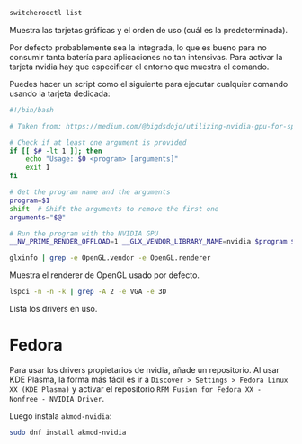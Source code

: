
```sh
switcherooctl list
```

Muestra las tarjetas gráficas y el orden de uso (cuál es la predeterminada).

Por defecto probablemente sea la integrada, lo que es bueno para no consumir
tanta batería para aplicaciones no tan intensivas. Para activar la tarjeta
nvidia hay que especificar el entorno que muestra el comando.

Puedes hacer un script como el siguiente para ejecutar cualquier comando usando
la tarjeta dedicada:

```sh
#!/bin/bash

# Taken from: https://medium.com/@bigdsdojo/utilizing-nvidia-gpu-for-specific-applications-on-linux-a-simple-script-approach-6bb122cc5b3c

# Check if at least one argument is provided
if [[ $# -lt 1 ]]; then
    echo "Usage: $0 <program> [arguments]"
    exit 1
fi

# Get the program name and the arguments
program=$1
shift  # Shift the arguments to remove the first one
arguments="$@"

# Run the program with the NVIDIA GPU
__NV_PRIME_RENDER_OFFLOAD=1 __GLX_VENDOR_LIBRARY_NAME=nvidia $program $arguments
```

```sh
glxinfo | grep -e OpenGL.vendor -e OpenGL.renderer
```

Muestra el renderer de OpenGL usado por defecto.

```sh
lspci -n -n -k | grep -A 2 -e VGA -e 3D
```

Lista los drivers en uso.


# Fedora

Para usar los drivers propietarios de nvidia, añade un repositorio. Al usar KDE
Plasma, la forma más fácil es ir a `Discover > Settings > Fedora Linux XX (KDE
Plasma)` y activar el repositorio `RPM Fusion for Fedora XX - Nonfree - NVIDIA
Driver`.

Luego instala `akmod-nvidia`:

```sh
sudo dnf install akmod-nvidia
```
